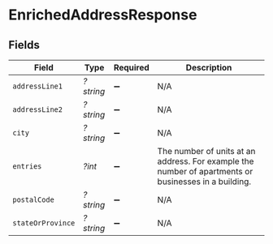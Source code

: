 # EnrichedAddressResponse


## Fields

| Field                                                                                                | Type                                                                                                 | Required                                                                                             | Description                                                                                          |
| ---------------------------------------------------------------------------------------------------- | ---------------------------------------------------------------------------------------------------- | ---------------------------------------------------------------------------------------------------- | ---------------------------------------------------------------------------------------------------- |
| `addressLine1`                                                                                       | *?string*                                                                                            | :heavy_minus_sign:                                                                                   | N/A                                                                                                  |
| `addressLine2`                                                                                       | *?string*                                                                                            | :heavy_minus_sign:                                                                                   | N/A                                                                                                  |
| `city`                                                                                               | *?string*                                                                                            | :heavy_minus_sign:                                                                                   | N/A                                                                                                  |
| `entries`                                                                                            | *?int*                                                                                               | :heavy_minus_sign:                                                                                   | The number of units at an address. For example the number of apartments or businesses in a building. |
| `postalCode`                                                                                         | *?string*                                                                                            | :heavy_minus_sign:                                                                                   | N/A                                                                                                  |
| `stateOrProvince`                                                                                    | *?string*                                                                                            | :heavy_minus_sign:                                                                                   | N/A                                                                                                  |